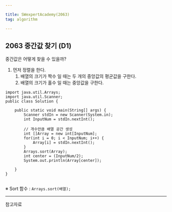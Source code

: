 ```yaml
---

title: SWexpertAcademy(2063)
tag: algorithm

---
```


## 2063 중간값 찾기  (D1)

중간값은 어떻게 찾을 수 있을까?

1. 먼저 정렬을 한다.
	1.	배열의 크기가 짝수 일 때는 두 개의 중앙값의 평균값을 구한다.
	2.	배열의 크기가 홀수 일 때는 중앙값을 구한다.



```
import java.util.Arrays;
import java.util.Scanner;
public class Solution {

	public static void main(String[] args) {
		Scanner stdIn = new Scanner(System.in);
		int InputNum = stdIn.nextInt();
		
		// 개수만큼 배열 공간 생성 
		int []Array = new int[InputNum];
		for(int i = 0; i < InputNum; i++) {
			Array[i] = stdIn.nextInt();
		}
		Arrays.sort(Array);
		int center = (InputNum/2);
		System.out.println(Array[center]);
		
	} 
}


```


※ Sort 함수 : `Arrays.sort(배열);`




- - -

참고자료

